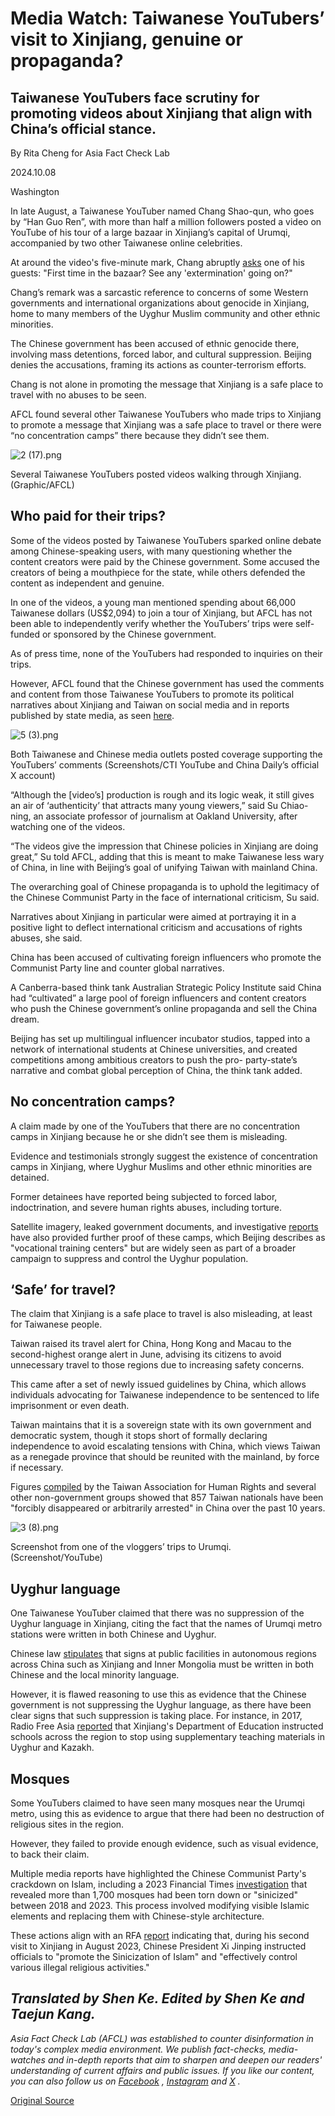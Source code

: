 # Media Watch: Taiwanese YouTubers’ visit to Xinjiang, genuine or propaganda?

## Taiwanese YouTubers face scrutiny for promoting videos about Xinjiang that align with China’s official stance.

By Rita Cheng for Asia Fact Check Lab

2024.10.08

Washington

In late August, a Taiwanese YouTuber named Chang Shao-qun, who goes by “Han Guo Ren”, with more than half a million followers posted a video on YouTube of his tour of a large bazaar in Xinjiang’s capital of Urumqi, accompanied by two other Taiwanese online celebrities.

At around the video's five-minute mark, Chang abruptly [asks](https://youtu.be/Fwn5w5O9KyA?t=51) one of his guests: "First time in the bazaar? See any 'extermination' going on?"

Chang’s remark was a sarcastic reference to concerns of some Western governments and international organizations about genocide in Xinjiang, home to many members of the Uyghur Muslim community and other ethnic minorities.

The Chinese government has been accused of ethnic genocide there, involving mass detentions, forced labor, and cultural suppression. Beijing denies the accusations, framing its actions as counter-terrorism efforts.

Chang is not alone in promoting the message that Xinjiang is a safe place to travel with no abuses to be seen.

AFCL found several other Taiwanese YouTubers who made trips to Xinjiang to promote a message that Xinjiang was a safe place to travel or there were “no concentration camps” there because they didn’t see them.

![2 (17).png](images/C44GDZEFZHPB34CHTQEACS66GQ.png)

Several Taiwanese YouTubers posted videos walking through Xinjiang. (Graphic/AFCL)

## Who paid for their trips?

Some of the videos posted by Taiwanese YouTubers sparked online debate among Chinese-speaking users, with many questioning whether the content creators were paid by the Chinese government. Some accused the creators of being a mouthpiece for the state, while others defended the content as independent and genuine.

In one of the videos, a young man mentioned spending about 66,000 Taiwanese dollars (US$2,094) to join a tour of Xinjiang, but AFCL has not been able to independently verify whether the YouTubers’ trips were self-funded or sponsored by the Chinese government.

As of press time, none of the YouTubers had responded to inquiries on their trips.

However, AFCL found that the Chinese government has used the comments and content from those Taiwanese YouTubers to promote its political narratives about Xinjiang and Taiwan on social media and in reports published by state media, as seen [here](https://x.com/ChinaDaily/status/1834198419633734137).

![5 (3).png](images/5HWYUESIA22P56VNKFAERBSDVM.png)

Both Taiwanese and Chinese media outlets posted coverage supporting the YouTubers’ comments (Screenshots/CTI YouTube and China Daily’s official X account)

“Although the [video’s] production is rough and its logic weak, it still gives an air of ‘authenticity’ that attracts many young viewers,” said Su Chiao-ning, an associate professor of journalism at Oakland University, after watching one of the videos.

“The videos give the impression that Chinese policies in Xinjiang are doing great,” Su told AFCL, adding that this is meant to make Taiwanese less wary of China, in line with Beijing’s goal of unifying Taiwan with mainland China.

The overarching goal of Chinese propaganda is to uphold the legitimacy of the Chinese Communist Party in the face of international criticism, Su said.

Narratives about Xinjiang in particular were aimed at portraying it in a positive light to deflect international criticism and accusations of rights abuses, she said.

China has been accused of cultivating foreign influencers who promote the Communist Party line and counter global narratives.

A Canberra-based think tank Australian Strategic Policy Institute said China had “cultivated” a large pool of foreign influencers and content creators who push the Chinese government’s online propaganda and sell the China dream.

Beijing has set up multilingual influencer incubator studios, tapped into a network of international students at Chinese universities, and created competitions among ambitious creators to push the pro- party-state’s narrative and combat global perception of China, the think tank added.

## No concentration camps?

A claim made by one of the YouTubers that there are no concentration camps in Xinjiang because he or she didn’t see them is misleading.

Evidence and testimonials strongly suggest the existence of concentration camps in Xinjiang, where Uyghur Muslims and other ethnic minorities are detained.

Former detainees have reported being subjected to forced labor, indoctrination, and severe human rights abuses, including torture.

Satellite imagery, leaked government documents, and investigative [reports](https://www.ohchr.org/sites/default/files/documents/countries/2022-08-31/22-08-31-final-assesment.pdf) have also provided further proof of these camps, which Beijing describes as "vocational training centers" but are widely seen as part of a broader campaign to suppress and control the Uyghur population.

## ‘Safe’ for travel?

The claim that Xinjiang is a safe place to travel is also misleading, at least for Taiwanese people.

Taiwan raised its travel alert for China, Hong Kong and Macau to the second-highest orange alert in June, advising its citizens to avoid unnecessary travel to those regions due to increasing safety concerns.

This came after a set of newly issued guidelines by China, which allows individuals advocating for Taiwanese independence to be sentenced to life imprisonment or even death.

Taiwan maintains that it is a sovereign state with its own government and democratic system, though it stops short of formally declaring independence to avoid escalating tensions with China, which views Taiwan as a renegade province that should be reunited with the mainland, by force if necessary.

Figures [compiled](https://www.rfa.org/english/news/china/taiwanese-disappear-08302024151407.html) by the Taiwan Association for Human Rights and several other non-government groups showed that 857 Taiwan nationals have been "forcibly disappeared or arbitrarily arrested" in China over the past 10 years.

![3 (8).png](images/DBHNBCXH6ZL74Q3MATA2ADLZ64.png)

Screenshot from one of the vloggers’ trips to Urumqi. (Screenshot/YouTube)

## Uyghur language

One Taiwanese YouTuber claimed that there was no suppression of the Uyghur language in Xinjiang, citing the fact that the names of Urumqi metro stations were written in both Chinese and Uyghur.

Chinese law [stipulates](https://www.gjxfj.gov.cn/gjxfj/xxgk/fgwj/flfg/webinfo/2016/03/1460585590001366.htm) that signs at public facilities in autonomous regions across China such as Xinjiang and Inner Mongolia must be written in both Chinese and the local minority language.

However, it is flawed reasoning to use this as evidence that the Chinese government is not suppressing the Uyghur language, as there have been clear signs that such suppression is taking place. For instance, in 2017, Radio Free Asia [reported](https://www.rfa.org/mandarin/yataibaodao/shaoshuminzu/ql1-10132017100200.html) that Xinjiang's Department of Education instructed schools across the region to stop using supplementary teaching materials in Uyghur and Kazakh.

## Mosques

Some YouTubers claimed to have seen many mosques near the Urumqi metro, using this as evidence to argue that there had been no destruction of religious sites in the region.

However, they failed to provide enough evidence, such as visual evidence, to back their claim.

Multiple media reports have highlighted the Chinese Communist Party's crackdown on Islam, including a 2023 Financial Times [investigation](https://ig.ft.com/china-mosques/) that revealed more than 1,700 mosques had been torn down or "sinicized" between 2018 and 2023. This process involved modifying visible Islamic elements and replacing them with Chinese-style architecture.

These actions align with an RFA [report](https://www.rfa.org/english/news/uyghur/xi-jinping-visit-08282023165401.html) indicating that, during his second visit to Xinjiang in August 2023, Chinese President Xi Jinping instructed officials to "promote the Sinicization of Islam" and "effectively control various illegal religious activities."

## *Translated by Shen Ke. Edited by Shen Ke and Taejun Kang.*

*Asia Fact Check Lab (AFCL) was established to counter disinformation in today's complex media environment. We publish fact-checks, media-watches and in-depth reports that aim to sharpen and deepen our readers' understanding of current affairs and public issues. If you like our content, you can also follow us on*   [*Facebook*](https://www.facebook.com/asiafactchecklabcn)  *,*   [*Instagram*](https://www.instagram.com/asiafactchecklab/)   *and*   [*X*](https://twitter.com/AFCL_eng)  *.*



[Original Source](https://www.rfa.org/english/news/afcl/afcl-taiwan-youtuber-xinjiang-10082024000704.html)